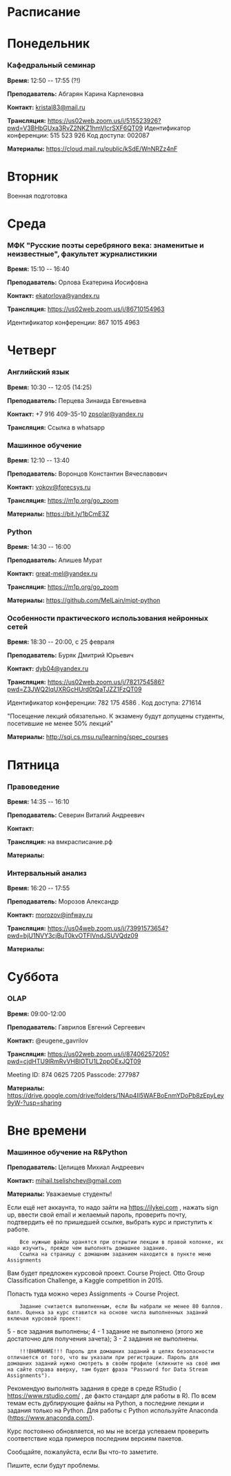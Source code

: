 # Расписание

# Понедельник

### Кафедральный семинар

**Время:** 12:50 -- 17:55 (?!)

**Преподаватель:** Абгарян Карина Карленовна

**Контакт:** kristal83@mail.ru

**Трансляция:**  https://us02web.zoom.us/j/515523926?pwd=V3BHbGUxa3RvZ2NKZ1hmVlcrSXF6QT09
Идентификатор конференции: 515 523 926
Код доступа: 002087

**Материалы:** https://cloud.mail.ru/public/kSdE/WnNRZz4nF

# Вторник

Военная подготовка

# Среда

### МФК "Русские поэты серебряного века: знаменитые и неизвестные", факультет журналистикии

**Время:** 15:10 -- 16:40

**Преподаватель:** Орлова Екатерина Иосифовна 

**Контакт:** ekatorlova@yandex.ru

**Трансляция:** https://us02web.zoom.us/j/86710154963 

Идентификатор конференции: 867 1015 4963

# Четверг

### Английский язык

**Время:** 10:30 -- 12:05 (14:25)

**Преподаватель:** Перцева Зинаида Евгеньевна

**Контакт:** +7 916 409-35-10   zpsolar@yandex.ru

**Трансляция:** Ссылка в whatsapp

### Машинное обучение

**Время:** 12:10 -- 13:40

**Преподаватель:** Воронцов Константин Вячеславович

 **Контакт:** vokov@forecsys.ru

**Трансляция:** https://m1p.org/go_zoom  

**Материалы:** https://bit.ly/1bCmE3Z

### Python

**Время:** 14:30 -- 16:00

**Преподаватель:** Апишев Мурат

**Контакт:** great-mel@yandex.ru

**Трансляция:** https://m1p.org/go_zoom  

**Материалы:** https://github.com/MelLain/mipt-python

### Особенности практического использования нейронных сетей

**Время:** 18:30 -- 20:00, с 25 февраля

**Преподаватель:** Буряк Дмитрий Юрьевич

**Контакт:** dyb04@yandex.ru

**Трансляция:** https://us02web.zoom.us/j/7821754586?pwd=Z3JWQ2lqUXRGcHUrd0tQaTJZZ1FzQT09

Идентификатор конференции: 782 175 4586 . Код доступа: 271614

"Посещение лекций обязательно. К экзамену будут допущены студенты, посетившие не менее 50% лекций"

**Материалы:** http://sqi.cs.msu.ru/learning/spec_courses

# Пятница

### Правоведение

**Время:** 14:35 -- 16:10

**Преподаватель:** Северин Виталий Андреевич

**Контакт:**

**Трансляция:** на вмкрасписание.рф

**Материалы:**


### Интервальный анализ

**Время:** 16:20 -- 17:55

**Преподаватель:** Морозов Александр

**Контакт:** morozov@infway.ru

**Трансляция:** https://us04web.zoom.us/j/73991573654?pwd=bjU1NVY3cjBuT0kvOTFIVndJSUVQdz09

**Материалы:** 


# Суббота

### OLAP

**Время:** 09:00-12:00

**Преподаватель:** Гаврилов Евгений Сергеевич

**Контакт:** @eugene_gavrilov

**Трансляция:** https://us02web.zoom.us/j/87406257205?pwd=cjdHTU9lRmRvVHBlOTU1L2ppOExJQT09

Meeting ID: 874 0625 7205
Passcode: 277987

**Материалы:** https://drive.google.com/drive/folders/1NAp4Il5WAFBoEnmYDoPb8zEpyLey9yW-?usp=sharing


# Вне времени

### Машинное обучение на R&Python

**Преподаватель:** Целищев Михиал Андреевич

**Контакт:** mihail.tselishchev@gmail.com

**Материалы:** 
Уважаемые студенты!

Если ещё нет аккаунта, то надо зайти на https://ilykei.com , нажать sign up, ввести свой email и желаемый пароль, проверить почту, подтвердить её по пришедшей ссылке, выбрать курс и приступить к работе.

        Все нужные файлы хранятся при открытии лекции в правой колонке, их надо изучить, прежде чем выполнять домашнее задание.
        Ссылка на страницу с домашним заданием находится в пункте меню Assignments

Вам будет предложен курсовой проект.
Course Project.  Otto Group Classification Challenge, a Kaggle competition in 2015.

Попасть туда можно через Assignments -> Course Project.

        Задание считается выполненным, если Вы набрали не менее 80 баллов. балл. Оценка за курс ставится на основе числа выполненных заданий включая курсовой проект:

5 - все задания выполнены;
4 - 1 задание не выполнено (этого же достаточно для получения зачета);
3 - 2 задания не выполнены.

        !!!ВНИМАНИЕ!!! Пароль для домашних заданий в целях безопасности отличается от того, что вы указали при регистрации. Пароль для домашних заданий нужно смотреть в своём профиле (кликните на своё имя на сайте справа вверху, там будет фраза "Password for Data Stream Assignments").


Рекомендую выполнять задания в среде в среде RStudio ( https://www.rstudio.com/ , де факто стандарт для работы в R).
По всем темам есть дублирующие файлы на Python, а последние лекции и задания только на Python.
Для работы с Python используйте Anaconda (https://www.anaconda.com/).

Курс постоянно обновляется, но мы не всегда успеваем проверить соответствие кода примеров последним версиям пакетов.

Сообщайте, пожалуйста, если Вы что-то заметите.


Пишите, если будут проблемы.

